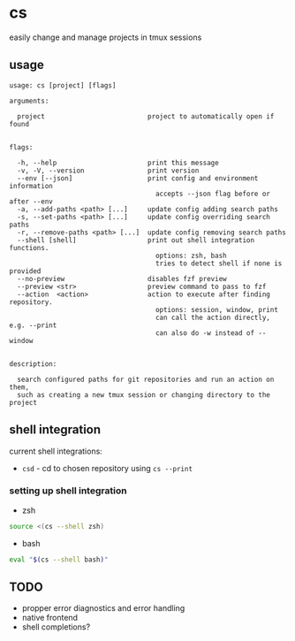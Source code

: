 # cs

easily change and manage projects in tmux sessions

## usage

```
usage: cs [project] [flags]

arguments:

  project                          project to automatically open if found


flags:

  -h, --help                       print this message
  -v, -V, --version                print version
  --env [--json]                   print config and environment information
                                     accepts --json flag before or after --env
  -a, --add-paths <path> [...]     update config adding search paths
  -s, --set-paths <path> [...]     update config overriding search paths
  -r, --remove-paths <path> [...]  update config removing search paths
  --shell [shell]                  print out shell integration functions.
                                     options: zsh, bash
                                     tries to detect shell if none is provided
  --no-preview                     disables fzf preview
  --preview <str>                  preview command to pass to fzf
  --action  <action>               action to execute after finding repository.
                                     options: session, window, print
                                     can call the action directly, e.g. --print
                                     can also do -w instead of --window


description:

  search configured paths for git repositories and run an action on them,
  such as creating a new tmux session or changing directory to the project
```

## shell integration

current shell integrations:

- `csd` - cd to chosen repository using `cs --print`

### setting up shell integration

- zsh

```zsh
source <(cs --shell zsh)
```

- bash

```bash
eval "$(cs --shell bash)"
```

## TODO

- propper error diagnostics and error handling
- native frontend
- shell completions?
